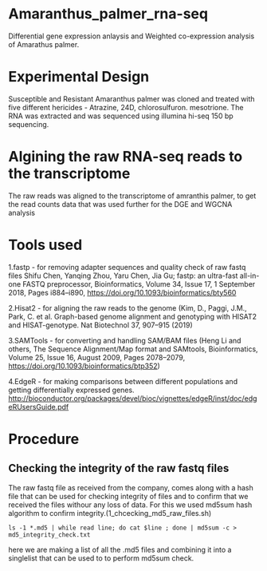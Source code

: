 # Amaranthus_palmer_rna-seq

Differential gene expression anlaysis and Weighted co-expression analysis of Amarathus palmer. 

# Experimental Design

Susceptible and Resistant Amaranthus palmer was cloned and treated with five different hericides - Atrazine, 24D, chlorosulfuron. mesotrione.
The RNA was extracted and was sequenced using illumina hi-seq 150 bp sequencing.

# Algining the raw RNA-seq reads to the transcriptome

The raw reads was aligned to the transcriptome of amranthis palmer, to get the read counts data that was used further for the DGE and WGCNA analysis

# Tools used

1.fastp - for removing adapter sequences and quality check of raw fastq files Shifu Chen, Yanqing Zhou, Yaru Chen, Jia Gu; fastp: an ultra-fast all-in-one FASTQ preprocessor, Bioinformatics, Volume 34, Issue 17, 1 September 2018, Pages i884–i890, https://doi.org/10.1093/bioinformatics/bty560

2.Hisat2 - for aligning the raw reads to the genome (Kim, D., Paggi, J.M., Park, C. et al. Graph-based genome alignment and genotyping with HISAT2 and HISAT-genotype. Nat Biotechnol 37, 907–915 (2019)

3.SAMTools - for converting and handling SAM/BAM files (Heng Li and others, The Sequence Alignment/Map format and SAMtools, Bioinformatics, Volume 25, Issue 16, August 2009, Pages 2078–2079, https://doi.org/10.1093/bioinformatics/btp352)

4.EdgeR - for making comparisons between different populations and getting differentially expressed genes. http://bioconductor.org/packages/devel/bioc/vignettes/edgeR/inst/doc/edgeRUsersGuide.pdf

# Procedure 

## Checking the integrity of the raw fastq files
The raw fastq file as received from the company, comes along with a hash file that can be used for checking integrity of files and to confirm that we received the files withour any loss of
data. For this we used md5sum hash algorithm to confirm integrity.(1_chcecking_md5_raw_files.sh)

```
ls -1 *.md5 | while read line; do cat $line ; done | md5sum -c > md5_integrity_check.txt
```
here we are making a list of all the .md5 files and combining it into a singlelist that can be used to to perform md5sum check.

